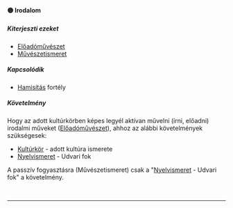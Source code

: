 #### 🟡 Irodalom

##### Kiterjeszti ezeket

- [Előadóművészet](../kepzettsegek/eloadomuveszet.md)
- [Művészetismeret](../kepzettsegek/muveszetismeret.md)

##### Kapcsolódik

- [Hamisítás](../fortelyok.altalanos/hamisitas.md) fortély

##### Követelmény

Hogy az adott kultúrkörben képes legyél aktívan művelni (írni, előadni) irodalmi műveket ([Előadóművészet](../kepzettsegek/eloadomuveszet.md)), ahhoz az alábbi követelmények szükségesek:
- [Kultúrkör](../hatterek.kiemelt/kulturkor.md) - adott kultúra ismerete
- [Nyelvismeret](../hatterek.kiemelt/nyelvismeret.md) - Udvari fok

A passzív fogyasztásra (Művészetismeret) csak a  "[Nyelvismeret](../hatterek.kiemelt/nyelvismeret.md) - Udvari fok" a követelmény.

<br />

---
